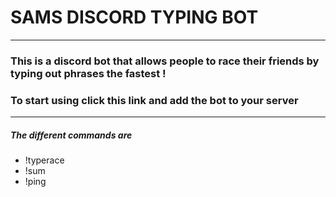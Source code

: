 # SAMS DISCORD TYPING BOT
-----------------------------

### This is a discord bot that allows people to race their friends by typing out phrases the fastest !
### To start using click this link and add the bot to your server
----------------------------


##### The different commands are 
 - !typerace 
 - !sum 
 - !ping